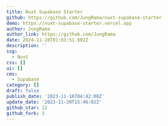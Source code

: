 ```yaml
---
title: Nuxt Supabase Starter
github: https://github.com/JungRama/nuxt-supabase-starter
demo: https://nuxt-supabase-starter.vercel.app
author: JungRama
author_link: https://github.com/JungRama
date: 2024-11-28T01:03:51.692Z
description: ''
ssg:
  - Nuxt
css: []
ui: []
cms:
  - Supabase
category: []
draft: false
publish_date: '2023-11-16T04:42:00Z'
update_date: '2023-11-20T15:46:02Z'
github_star: 12
github_fork: 3
---
```

